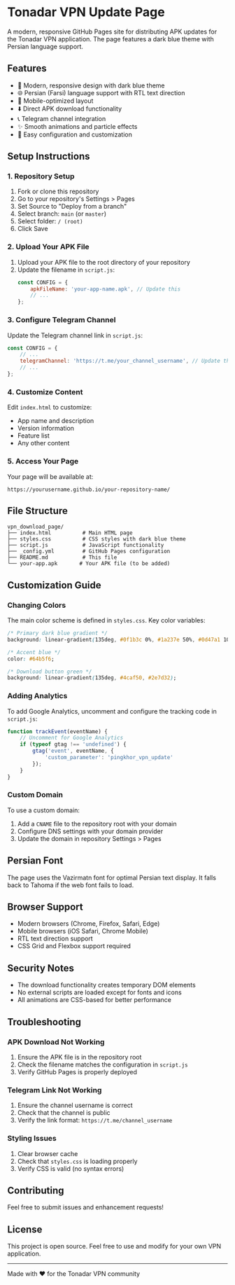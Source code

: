 # Tonadar VPN Update Page

A modern, responsive GitHub Pages site for distributing APK updates for the Tonadar VPN application. The page features a dark blue theme with Persian language support.

## Features

- 🎨 Modern, responsive design with dark blue theme
- 🌐 Persian (Farsi) language support with RTL text direction
- 📱 Mobile-optimized layout
- ⬇️ Direct APK download functionality
- 📞 Telegram channel integration
- ✨ Smooth animations and particle effects
- 🔧 Easy configuration and customization

## Setup Instructions

### 1. Repository Setup

1. Fork or clone this repository
2. Go to your repository's Settings > Pages
3. Set Source to "Deploy from a branch"
4. Select branch: `main` (or `master`)
5. Select folder: `/ (root)`
6. Click Save

### 2. Upload Your APK File

1. Upload your APK file to the root directory of your repository
2. Update the filename in `script.js`:
   ```javascript
   const CONFIG = {
       apkFileName: 'your-app-name.apk', // Update this
       // ...
   };
   ```

### 3. Configure Telegram Channel

Update the Telegram channel link in `script.js`:
```javascript
const CONFIG = {
    // ...
    telegramChannel: 'https://t.me/your_channel_username', // Update this
    // ...
};
```

### 4. Customize Content

Edit `index.html` to customize:
- App name and description
- Version information
- Feature list
- Any other content

### 5. Access Your Page

Your page will be available at:
```
https://yourusername.github.io/your-repository-name/
```

## File Structure

```
vpn_download_page/
├── index.html          # Main HTML page
├── styles.css          # CSS styles with dark blue theme
├── script.js           # JavaScript functionality
├── _config.yml         # GitHub Pages configuration
├── README.md           # This file
└── your-app.apk       # Your APK file (to be added)
```

## Customization Guide

### Changing Colors

The main color scheme is defined in `styles.css`. Key color variables:

```css
/* Primary dark blue gradient */
background: linear-gradient(135deg, #0f1b3c 0%, #1a237e 50%, #0d47a1 100%);

/* Accent blue */
color: #64b5f6;

/* Download button green */
background: linear-gradient(135deg, #4caf50, #2e7d32);
```

### Adding Analytics

To add Google Analytics, uncomment and configure the tracking code in `script.js`:

```javascript
function trackEvent(eventName) {
    // Uncomment for Google Analytics
    if (typeof gtag !== 'undefined') {
        gtag('event', eventName, {
            'custom_parameter': 'pingkhor_vpn_update'
        });
    }
}
```

### Custom Domain

To use a custom domain:

1. Add a `CNAME` file to the repository root with your domain
2. Configure DNS settings with your domain provider
3. Update the domain in repository Settings > Pages

## Persian Font

The page uses the Vazirmatn font for optimal Persian text display. It falls back to Tahoma if the web font fails to load.

## Browser Support

- Modern browsers (Chrome, Firefox, Safari, Edge)
- Mobile browsers (iOS Safari, Chrome Mobile)
- RTL text direction support
- CSS Grid and Flexbox support required

## Security Notes

- The download functionality creates temporary DOM elements
- No external scripts are loaded except for fonts and icons
- All animations are CSS-based for better performance

## Troubleshooting

### APK Download Not Working

1. Ensure the APK file is in the repository root
2. Check the filename matches the configuration in `script.js`
3. Verify GitHub Pages is properly deployed

### Telegram Link Not Working

1. Ensure the channel username is correct
2. Check that the channel is public
3. Verify the link format: `https://t.me/channel_username`

### Styling Issues

1. Clear browser cache
2. Check that `styles.css` is loading properly
3. Verify CSS is valid (no syntax errors)

## Contributing

Feel free to submit issues and enhancement requests!

## License

This project is open source. Feel free to use and modify for your own VPN application.

---

Made with ❤️ for the Tonadar VPN community 